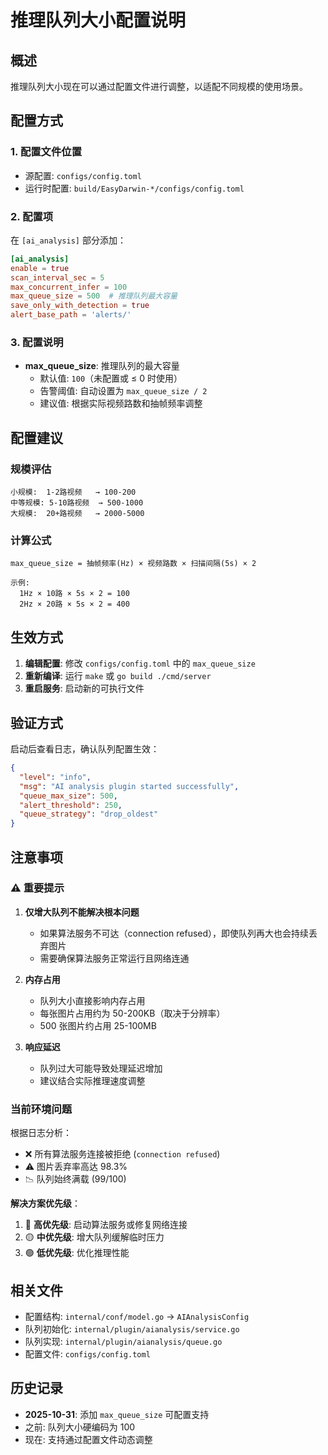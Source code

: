 # 推理队列大小配置说明

## 概述

推理队列大小现在可以通过配置文件进行调整，以适配不同规模的使用场景。

## 配置方式

### 1. 配置文件位置

- 源配置: `configs/config.toml`
- 运行时配置: `build/EasyDarwin-*/configs/config.toml`

### 2. 配置项

在 `[ai_analysis]` 部分添加：

```toml
[ai_analysis]
enable = true
scan_interval_sec = 5
max_concurrent_infer = 100
max_queue_size = 500  # 推理队列最大容量
save_only_with_detection = true
alert_base_path = 'alerts/'
```

### 3. 配置说明

- **max_queue_size**: 推理队列的最大容量
  - 默认值: `100`（未配置或 ≤ 0 时使用）
  - 告警阈值: 自动设置为 `max_queue_size / 2`
  - 建议值: 根据实际视频路数和抽帧频率调整

## 配置建议

### 规模评估

```
小规模:  1-2路视频   → 100-200
中等规模: 5-10路视频  → 500-1000
大规模:  20+路视频   → 2000-5000
```

### 计算公式

```
max_queue_size = 抽帧频率(Hz) × 视频路数 × 扫描间隔(5s) × 2

示例:
  1Hz × 10路 × 5s × 2 = 100
  2Hz × 20路 × 5s × 2 = 400
```

## 生效方式

1. **编辑配置**: 修改 `configs/config.toml` 中的 `max_queue_size`
2. **重新编译**: 运行 `make` 或 `go build ./cmd/server`
3. **重启服务**: 启动新的可执行文件

## 验证方式

启动后查看日志，确认队列配置生效：

```json
{
  "level": "info",
  "msg": "AI analysis plugin started successfully",
  "queue_max_size": 500,
  "alert_threshold": 250,
  "queue_strategy": "drop_oldest"
}
```

## 注意事项

### ⚠️ 重要提示

1. **仅增大队列不能解决根本问题**
   - 如果算法服务不可达（connection refused），即使队列再大也会持续丢弃图片
   - 需要确保算法服务正常运行且网络连通

2. **内存占用**
   - 队列大小直接影响内存占用
   - 每张图片占用约为 50-200KB（取决于分辨率）
   - 500 张图片约占用 25-100MB

3. **响应延迟**
   - 队列过大可能导致处理延迟增加
   - 建议结合实际推理速度调整

### 当前环境问题

根据日志分析：
- ❌ 所有算法服务连接被拒绝 (`connection refused`)
- ⚠️  图片丢弃率高达 98.3%
- 📉 队列始终满载 (99/100)

**解决方案优先级**：
1. 🔴 **高优先级**: 启动算法服务或修复网络连接
2. 🟡 **中优先级**: 增大队列缓解临时压力
3. 🟢 **低优先级**: 优化推理性能

## 相关文件

- 配置结构: `internal/conf/model.go` → `AIAnalysisConfig`
- 队列初始化: `internal/plugin/aianalysis/service.go`
- 队列实现: `internal/plugin/aianalysis/queue.go`
- 配置文件: `configs/config.toml`

## 历史记录

- **2025-10-31**: 添加 `max_queue_size` 可配置支持
- 之前: 队列大小硬编码为 100
- 现在: 支持通过配置文件动态调整

